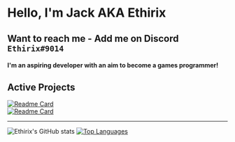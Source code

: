 # Hello, I'm Jack AKA Ethirix
## Want to reach me - Add me on Discord `Ethirix#9014`

#### I'm an aspiring developer with an aim to become a games programmer!


<!--
**Ethirix/Ethirix** is a ✨ _special_ ✨ repository because its `README.md` (this file) appears on your GitHub profile.

Here are some ideas to get you started:

- 🔭 I’m currently working on ...
- 🌱 I’m currently learning ...
- 👯 I’m looking to collaborate on ...
- 🤔 I’m looking for help with ...
- 💬 Ask me about ...
- 📫 How to reach me: ...
- 😄 Pronouns: ...
- ⚡ Fun fact: ...
-->

## Active Projects

[![Readme Card](https://github-readme-stats.vercel.app/api/pin/?username=Ethirix&repo=ObjectDodger&theme=gotham)](https://github.com/anuraghazra/github-readme-stats)  
[![Readme Card](https://github-readme-stats.vercel.app/api/pin/?username=Ethirical-Productions&repo=Project-Erilum&theme=gotham)](https://github.com/anuraghazra/github-readme-stats)

---

![Ethirix's GitHub stats](https://github-readme-stats.vercel.app/api?username=Ethirix&show_icons=true&theme=gotham)
[![Top Languages](https://github-readme-stats.vercel.app/api/top-langs/?username=Ethirix&layout=compact&langs_count=8&theme=gotham&hide=ASP.NET,ShaderLab,HLSL)](https://github.com/anuraghazra/github-readme-stats)

